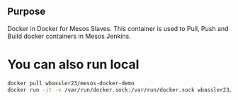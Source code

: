 ## Purpose
Docker in Docker for Mesos Slaves. This container is used to Pull, Push and Build docker containers in Mesos Jenkins.


# You can also run local
```bash
docker pull wbassler23/mesos-docker-demo
docker run -it -v /var/run/docker.sock:/var/run/docker.sock wbassler23/mesos-docker-demo /bin/bash
```
